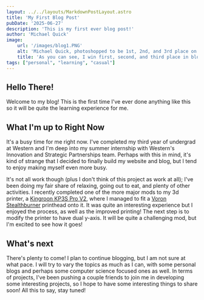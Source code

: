 ```yaml
---
layout: ../../layouts/MarkdownPostLayout.astro
title: 'My First Blog Post'
pubDate: '2025-06-27'
description: 'This is my first ever blog post!'
author: 'Michael Quick'
image:
    url: '/images/blog1.PNG'
    alt: 'Michael Quick, photoshopped to be 1st, 2nd, and 3rd place on a podium.'
    title: 'As you can see, I win first, second, and third place in blogging here.'
tags: ["personal", "learning", "casual"]
---
```


## Hello There!

Welcome to my blog! This is the first time I've ever done anything like this so it will be quite the learning experience for me.

## What I'm up to Right Now

It's a busy time for me right now. I've completed my third year of undergrad at Western and I'm deep into my summer internship with Western's Innovation and Strategic Partnerships team. Perhaps with this in mind, it's kind of strange that I decided to finally build my website and blog, but I tend to enjoy making myself even more busy. 

It's not all work though (plus I don't think of this project as work at all); I've been doing my fair share of relaxing, going out to eat, and plenty of other activities. I recently completed one of the more major mods to my 3d printer, a [Kingroon KP3S Pro V2](https://kingroon.com/products/kingroon-kp3s-pro-v2-with-klipper-firmware), where I managed to fit a [Voron Stealthburner](https://vorondesign.com/voron_stealthburner) printhead onto it. It was quite an interesting experience but I enjoyed the process, as well as the improved printing! The next step is to modify the printer to have dual y-axis. It will be quite a challenging mod, but I'm excited to see how it goes!

## What's next

There's plenty to come! I plan to continue blogging, but I am not sure at what pace. I will try to vary the topics as much as I can, with some personal blogs and perhaps some computer science focused ones as well. In terms of projects, I've been pushing a couple friends to join me in developing some interesting projects, so I hope to have some interesting things to share soon! All this to say, stay tuned!